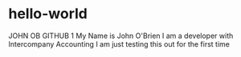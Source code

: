 # hello-world
JOHN OB GITHUB 1
My Name is John O'Brien
I am a developer with Intercompany Accounting
I am just testing this out for the first time
